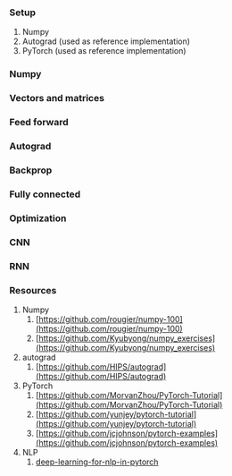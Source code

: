 
### Setup

1. Numpy
2. Autograd (used as reference implementation)
3. PyTorch (used as reference implementation)

### Numpy

### Vectors and matrices

### Feed forward

### Autograd

### Backprop

### Fully connected

### Optimization

### CNN

### RNN

### Resources

1. Numpy
    1. [https://github.com/rougier/numpy-100](https://github.com/rougier/numpy-100)
    2. [https://github.com/Kyubyong/numpy_exercises](https://github.com/Kyubyong/numpy_exercises)
2. autograd
    1. [https://github.com/HIPS/autograd](https://github.com/HIPS/autograd)
3. PyTorch
    1. [https://github.com/MorvanZhou/PyTorch-Tutorial](https://github.com/MorvanZhou/PyTorch-Tutorial)
    2. [https://github.com/yunjey/pytorch-tutorial](https://github.com/yunjey/pytorch-tutorial)
    3. [https://github.com/jcjohnson/pytorch-examples](https://github.com/jcjohnson/pytorch-examples)
4. NLP
    1. [deep-learning-for-nlp-in-pytorch](https://github.com/rguthrie3/DeepLearningForNLPInPytorch)
